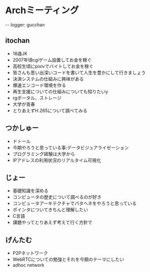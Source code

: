 # Archミーティング
--
logger: gucchan  
## itochan  
- 18歳JK
- 2007年頃cgiゲーム設置してお金を稼ぐ
- 高校生頃にpixivでバイトしてお金を稼ぐ
- 皆さんも思い出深いコードを書いて人生を豊かにして行きましょう
- 決済システムの仕組みに興味がある
- 爆速エンコード環境を作る
- 再生支援についての仕組みについても知りたいy
- rgポータル、ストレージ
- 大学が青春
- とりあえずH.265について調べてみる

## つかしゅー  
- ドトール
- 今期やろうと思っている事:データビジュアライゼーション
- プログラミング経験は大学から
- IPアドレスの利用状況のリアルタイム可視化

## じょー
- 基礎知識を深める
- コンピュータの歴史について調べるのが好き
- コンピュータアーキテクチャでパタヘネをやろうと思っている
- ポインタについてきちんと理解したい
- C言語
- 課題やってとりあえず考えて行く方針で

## げんたむ
- P2Pネットワーク
- WebRTCについての勉強とそれを今期のテーマにしたい
- adhoc network

